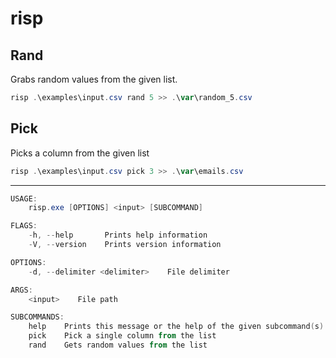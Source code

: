 # risp

## Rand

Grabs random values from the given list.

```powershell
risp .\examples\input.csv rand 5 >> .\var\random_5.csv
```

## Pick

Picks a column from the given list

```powershell
risp .\examples\input.csv pick 3 >> .\var\emails.csv
```

---

```powershell
USAGE:
    risp.exe [OPTIONS] <input> [SUBCOMMAND]

FLAGS:
    -h, --help       Prints help information
    -V, --version    Prints version information

OPTIONS:
    -d, --delimiter <delimiter>    File delimiter

ARGS:
    <input>    File path

SUBCOMMANDS:
    help    Prints this message or the help of the given subcommand(s)
    pick    Pick a single column from the list
    rand    Gets random values from the list
```
